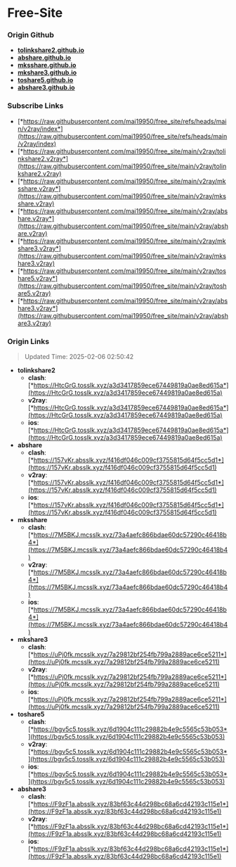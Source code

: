 # Free-Site

### Origin Github

- [**tolinkshare2.github.io**](https://github.com/tolinkshare2/tolinkshare2.github.io)
- [**abshare.github.io**](https://github.com/abshare/abshare.github.io)
- [**mksshare.github.io**](https://github.com/mksshare/mksshare.github.io)
- [**mkshare3.github.io**](https://github.com/mkshare3/mkshare3.github.io)
- [**toshare5.github.io**](https://github.com/toshare5/toshare5.github.io)
- [**abshare3.github.io**](https://github.com/abshare3/abshare3.github.io)

### Subscribe Links

- [*https://raw.githubusercontent.com/mai19950/free_site/refs/heads/main/v2ray/index*](https://raw.githubusercontent.com/mai19950/free_site/refs/heads/main/v2ray/index)
- [*https://raw.githubusercontent.com/mai19950/free_site/main/v2ray/tolinkshare2.v2ray*](https://raw.githubusercontent.com/mai19950/free_site/main/v2ray/tolinkshare2.v2ray)
- [*https://raw.githubusercontent.com/mai19950/free_site/main/v2ray/mksshare.v2ray*](https://raw.githubusercontent.com/mai19950/free_site/main/v2ray/mksshare.v2ray)
- [*https://raw.githubusercontent.com/mai19950/free_site/main/v2ray/abshare.v2ray*](https://raw.githubusercontent.com/mai19950/free_site/main/v2ray/abshare.v2ray)
- [*https://raw.githubusercontent.com/mai19950/free_site/main/v2ray/mkshare3.v2ray*](https://raw.githubusercontent.com/mai19950/free_site/main/v2ray/mkshare3.v2ray)
- [*https://raw.githubusercontent.com/mai19950/free_site/main/v2ray/toshare5.v2ray*](https://raw.githubusercontent.com/mai19950/free_site/main/v2ray/toshare5.v2ray)
- [*https://raw.githubusercontent.com/mai19950/free_site/main/v2ray/abshare3.v2ray*](https://raw.githubusercontent.com/mai19950/free_site/main/v2ray/abshare3.v2ray)

### Origin Links

> Updated Time: 2025-02-06 02:50:42

- **tolinkshare2**
  - **clash**: [*https://HtcGrG.tosslk.xyz/a3d3417859ece67449819a0ae8ed615a*](https://HtcGrG.tosslk.xyz/a3d3417859ece67449819a0ae8ed615a)
  - **v2ray**: [*https://HtcGrG.tosslk.xyz/a3d3417859ece67449819a0ae8ed615a*](https://HtcGrG.tosslk.xyz/a3d3417859ece67449819a0ae8ed615a)
  - **ios**: [*https://HtcGrG.tosslk.xyz/a3d3417859ece67449819a0ae8ed615a*](https://HtcGrG.tosslk.xyz/a3d3417859ece67449819a0ae8ed615a)
- **abshare**
  - **clash**: [*https://157vKr.absslk.xyz/f416df046c009cf3755815d64f5cc5d1*](https://157vKr.absslk.xyz/f416df046c009cf3755815d64f5cc5d1)
  - **v2ray**: [*https://157vKr.absslk.xyz/f416df046c009cf3755815d64f5cc5d1*](https://157vKr.absslk.xyz/f416df046c009cf3755815d64f5cc5d1)
  - **ios**: [*https://157vKr.absslk.xyz/f416df046c009cf3755815d64f5cc5d1*](https://157vKr.absslk.xyz/f416df046c009cf3755815d64f5cc5d1)
- **mksshare**
  - **clash**: [*https://7M5BKJ.mcsslk.xyz/73a4aefc866bdae60dc57290c46418b4*](https://7M5BKJ.mcsslk.xyz/73a4aefc866bdae60dc57290c46418b4)
  - **v2ray**: [*https://7M5BKJ.mcsslk.xyz/73a4aefc866bdae60dc57290c46418b4*](https://7M5BKJ.mcsslk.xyz/73a4aefc866bdae60dc57290c46418b4)
  - **ios**: [*https://7M5BKJ.mcsslk.xyz/73a4aefc866bdae60dc57290c46418b4*](https://7M5BKJ.mcsslk.xyz/73a4aefc866bdae60dc57290c46418b4)
- **mkshare3**
  - **clash**: [*https://uPj0fk.mcsslk.xyz/7a29812bf254fb799a2889ace6ce5211*](https://uPj0fk.mcsslk.xyz/7a29812bf254fb799a2889ace6ce5211)
  - **v2ray**: [*https://uPj0fk.mcsslk.xyz/7a29812bf254fb799a2889ace6ce5211*](https://uPj0fk.mcsslk.xyz/7a29812bf254fb799a2889ace6ce5211)
  - **ios**: [*https://uPj0fk.mcsslk.xyz/7a29812bf254fb799a2889ace6ce5211*](https://uPj0fk.mcsslk.xyz/7a29812bf254fb799a2889ace6ce5211)
- **toshare5**
  - **clash**: [*https://bgv5c5.tosslk.xyz/6d1904c111c29882b4e9c5565c53b053*](https://bgv5c5.tosslk.xyz/6d1904c111c29882b4e9c5565c53b053)
  - **v2ray**: [*https://bgv5c5.tosslk.xyz/6d1904c111c29882b4e9c5565c53b053*](https://bgv5c5.tosslk.xyz/6d1904c111c29882b4e9c5565c53b053)
  - **ios**: [*https://bgv5c5.tosslk.xyz/6d1904c111c29882b4e9c5565c53b053*](https://bgv5c5.tosslk.xyz/6d1904c111c29882b4e9c5565c53b053)
- **abshare3**
  - **clash**: [*https://F9zF1a.absslk.xyz/83bf63c44d298bc68a6cd42193c115e1*](https://F9zF1a.absslk.xyz/83bf63c44d298bc68a6cd42193c115e1)
  - **v2ray**: [*https://F9zF1a.absslk.xyz/83bf63c44d298bc68a6cd42193c115e1*](https://F9zF1a.absslk.xyz/83bf63c44d298bc68a6cd42193c115e1)
  - **ios**: [*https://F9zF1a.absslk.xyz/83bf63c44d298bc68a6cd42193c115e1*](https://F9zF1a.absslk.xyz/83bf63c44d298bc68a6cd42193c115e1)
